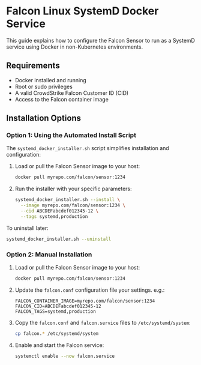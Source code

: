 # Falcon Linux SystemD Docker Service

This guide explains how to configure the Falcon Sensor to run as a SystemD service using Docker in non-Kubernetes environments.

## Requirements

- Docker installed and running
- Root or sudo privileges
- A valid CrowdStrike Falcon Customer ID (CID)
- Access to the Falcon container image

## Installation Options

### Option 1: Using the Automated Install Script

The `systemd_docker_installer.sh` script simplifies installation and configuration:

1. Load or pull the Falcon Sensor image to your host:
   ```bash
   docker pull myrepo.com/falcon/sensor:1234
   ```

2. Run the installer with your specific parameters:
   ```bash
   systemd_docker_installer.sh --install \
     --image myrepo.com/falcon/sensor:1234 \
     --cid ABCDEFabcdef012345-12 \
     --tags systemd,production
   ```

To uninstall later:
```bash
systemd_docker_installer.sh --uninstall
```

### Option 2: Manual Installation

1. Load or pull the Falcon Sensor image to your host:
   ```bash
   docker pull myrepo.com/falcon/sensor:1234
   ```

2. Update the `falcon.conf` configuration file your settings. e.g.:
   ```
   FALCON_CONTAINER_IMAGE=myrepo.com/falcon/sensor:1234
   FALCON_CID=ABCDEFabcdef012345-12
   FALCON_TAGS=systemd,production
   ```

3. Copy the `falcon.conf` and `falcon.service` files to `/etc/systemd/system`:
   ```bash
   cp falcon.* /etc/systemd/system
   ```

4. Enable and start the Falcon service:
   ```bash
   systemctl enable --now falcon.service
   ```